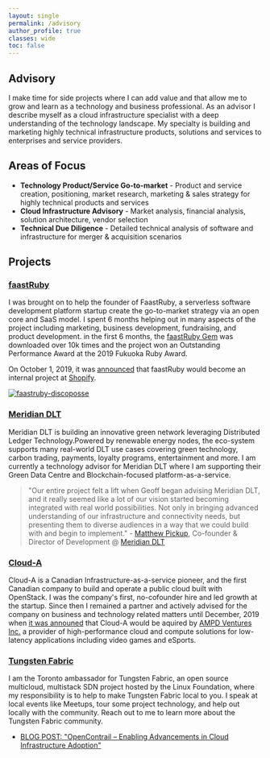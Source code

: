 ```yaml
---
layout: single
permalink: /advisory
author_profile: true
classes: wide
toc: false
---
```

## Advisory

I make time for side projects where I can add value and that allow me to
grow and learn as a technology and business professional. As an advisor I
describe myself as a cloud infrastructure specialist with a deep understanding
of the technology landscape. My specialty is building and marketing highly
technical infrastructure products, solutions and services to enterprises and
service providers.

## Areas of Focus

- **Technology Product/Service Go-to-market** - Product and service creation, positioning, market research, marketing & sales strategy for highly technical products and services
- **Cloud Infrastructure Advisory** -
Market analysis, financial analysis, solution architecture, vendor selection  
- **Technical Due Diligence** -
Detailed technical analysis of software and infrastructure for merger & acquisition scenarios

## Projects

### [faastRuby](https://faastruby.io/)

I was brought on to help the founder of FaastRuby, a serverless software development platform startup create the go-to-market strategy via an open core and SaaS model. I spent 6 months helping out in many aspects of the project including marketing, business development, fundraising, and product development. in the first 6 months, the [faastRuby Gem](https://rubygems.org/gems/faastruby/versions/0.5.30) was downloaded over 10k times and the project won an Outstanding Performance Award at the 2019 Fukuoka Ruby Award. 

On October 1, 2019, it was [announced](https://faastruby.io/) that faastRuby would become an internal 
project at [Shopify](https://engineering.shopify.com/).

[![faastruby-discoposse](http://img.youtube.com/vi/XVd9ZL6bz4s/0.jpg)](http://www.youtube.com/watch?v=XVd9ZL6bz4s "faastruby discoposse")

### [Meridian DLT](https://meridiandlt.com/)

Meridian DLT is building an innovative green network leveraging Distributed
Ledger Technology.Powered by renewable energy nodes, the eco-system supports
many real-world DLT use cases covering green technology, carbon trading,
payments, loyalty programs, entertainment and more. I am currently a technology
advisor for Meridian DLT where I am supporting their Green Data Centre and
Blockchain-focused platform-as-a-service.

> "Our entire project felt a lift when Geoff began advising Meridian DLT, and it
really seemed like a lot of our vision started becoming integrated with real
world possibilities. Not only in bringing advanced understanding of our
infrastructure and connectivity needs, but presenting them to diverse audiences
in a way that we could build with and begin to implement." - [Matthew Pickup](https://www.linkedin.com/in/matthew-pickup-64883535/3), Co-founder & Director of Development @ [Meridian DLT](https://meridiandlt.com/)

### [Cloud-A](https://www.clouda.ca)

Cloud-A is a Canadian Infrastructure-as-a-service pioneer, and the first
Canadian company to build and operate a public cloud built with OpenStack. I was the company's first, no-cofounder hire and led growth at the startup. Since then I remained a partner and actively advised
for the company on business and technology related matters until December, 2019 when [it was announed](https://www.bloomberg.com/press-releases/2019-12-03/ampd-ventures-inc-goes-national-with-acquisition-of-cloud-a-inc-self-service-cloud-computing-platform) that Cloud-A would be aquired by [AMPD Ventures Inc.](https://www.ampd.tech/) a provider of high-performance cloud and compute solutions for low-latency applications including video games and eSports.

### [Tungsten Fabric](https://tungsten.io)

I am the Toronto ambassador for Tungsten Fabric, an open source multicloud,
multistack SDN project hosted by the Linux Foundation, where my responsibility
is to help to make Tungsten Fabric local to you. I speak at local events like
Meetups, tour some project technology, and help out locally with the community.
Reach out to me to learn more about the Tungsten Fabric community.

- [BLOG POST: "OpenContrail – Enabling Advancements in Cloud Infrastructure Adoption"](http://www.opencontrail.org/opencontrail-enabling-advancements-in-cloud-infrastructure-adoption/)
